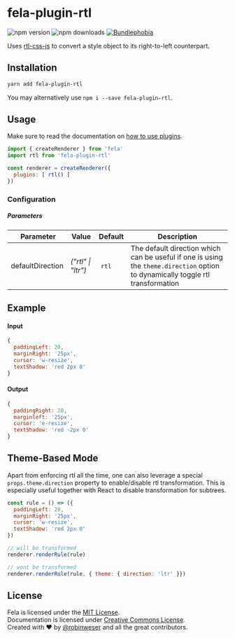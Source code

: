 # fela-plugin-rtl

<img alt="npm version" src="https://badge.fury.io/js/fela-plugin-rtl.svg"> <img alt="npm downloads" src="https://img.shields.io/npm/dm/fela-plugin-rtl.svg"> <a href="https://bundlephobia.com/result?p=fela-plugin-ftl@latest"><img alt="Bundlephobia" src="https://img.shields.io/bundlephobia/minzip/fela-plugin-rtl.svg"></a>

Uses [rtl-css-js](https://github.com/kentcdodds/rtl-css-js) to convert a style object to its right-to-left counterpart.

## Installation
```sh
yarn add fela-plugin-rtl
```
You may alternatively use `npm i --save fela-plugin-rtl`.


## Usage
Make sure to read the documentation on [how to use plugins](http://fela.js.org/docs/advanced/Plugins.html).

```javascript
import { createRenderer } from 'fela'
import rtl from 'fela-plugin-rtl'

const renderer = createRenderer({
  plugins: [ rtl() ]
})
```


### Configuration
##### Parameters
| Parameter | Value | Default | Description |
| --- | --- | --- | --- |
| defaultDirection | *("rtl" \| "ltr")* | `rtl` | The default direction which can be useful if one is using the `theme.direction` option to dynamically toggle rtl transformation |


## Example

#### Input
```javascript
{
  paddingLeft: 20,
  marginRight: '25px',
  cursor: 'w-resize',
  textShadow: 'red 2px 0'
}
```
#### Output
```javascript
{
  paddingRight: 20,
  marginleft: '25px',
  cursor: 'e-resize',
  textShadow: 'red -2px 0'
}
```

## Theme-Based Mode
Apart from enforcing rtl all the time, one can also leverage a special `props.theme.direction` property to enable/disable rtl transformation. This is especially useful together with React to disable transformation for subtrees.

```javascript
const rule = () => ({
  paddingLeft: 20,
  marginRight: '25px',
  cursor: 'w-resize',
  textShadow: 'red 2px 0'
})

// will be transformed
renderer.renderRule(rule)

// wont be transformed
renderer.renderRule(rule, { theme: { direction: 'ltr' }})
```

## License
Fela is licensed under the [MIT License](http://opensource.org/licenses/MIT).<br>
Documentation is licensed under [Creative Commons License](http://creativecommons.org/licenses/by/4.0/).<br>
Created with ♥ by [@robinweser](http://weser.io) and all the great contributors.
